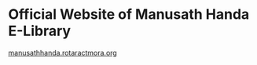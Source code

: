 # Official Website of Manusath Handa E-Library
[manusathhanda.rotaractmora.org](https://www.manusathhanda.rotaractmora.org "Manusath Handa E-Library")
